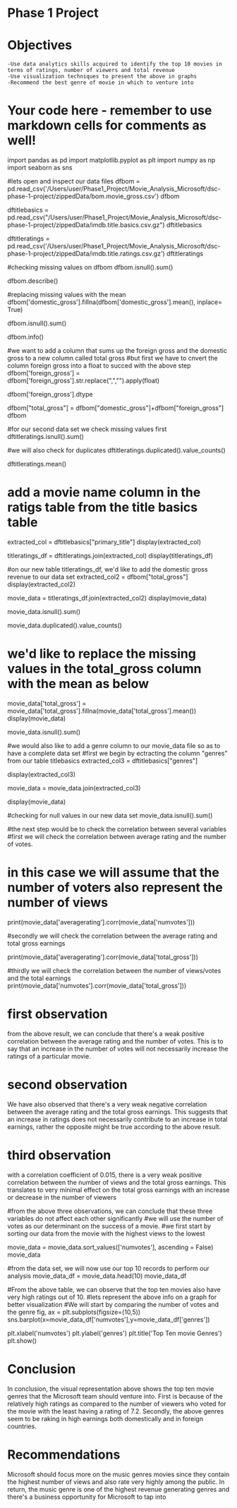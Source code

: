 # Phase 1 Project

# Objectives
    -Use data analytics skills acquired to identify the top 10 movies in terms of ratings, number of viewers and total revenue
    -Use visualization techniques to present the above in graphs
    -Recommend the best genre of movie in which to venture into

# Your code here - remember to use markdown cells for comments as well!
import pandas as pd
import matplotlib.pyplot as plt
import numpy as np
import seaborn as sns

#lets open and inspect our data files
dfbom = pd.read_csv('/Users/user/Phase1_Project/Movie_Analysis_Microsoft/dsc-phase-1-project/zippedData/bom.movie_gross.csv')
dfbom

dftitlebasics = pd.read_csv("/Users/user/Phase1_Project/Movie_Analysis_Microsoft/dsc-phase-1-project/zippedData/imdb.title.basics.csv.gz")
dftitlebasics

dftitleratings = pd.read_csv('/Users/user/Phase1_Project/Movie_Analysis_Microsoft/dsc-phase-1-project/zippedData/imdb.title.ratings.csv.gz')
dftitleratings

#checking missing values on dfbom
dfbom.isnull().sum()

dfbom.describe()

#replacing missing values with the mean
dfbom['domestic_gross'].fillna(dfbom['domestic_gross'].mean(), inplace= True)

dfbom.isnull().sum()

dfbom.info()

#we want to add a column that sums up the foreign gross and the domestic gross to a new column called total gross
#but first we have to cnvert the column foreign gross into a float to succed with the above step
dfbom['foreign_gross'] = dfbom['foreign_gross'].str.replace(",","").apply(float)

dfbom['foreign_gross'].dtype

dfbom["total_gross"] = dfbom["domestic_gross"]+dfbom["foreign_gross"]
dfbom

#for our second data set we check missing values first
dftitleratings.isnull().sum()

#we will also check for duplicates
dftitleratings.duplicated().value_counts()

dftitleratings.mean()

# add a movie name column in the ratigs table from the title basics table
extracted_col = dftitlebasics["primary_title"]
display(extracted_col)

titleratings_df = dftitleratings.join(extracted_col)
display(titleratings_df)

#on our new table titleratings_df, we'd like to add the domestic gross revenue to our data set
extracted_col2 = dfbom["total_gross"]
display(extracted_col2)

movie_data = titleratings_df.join(extracted_col2)
display(movie_data)

movie_data.isnull().sum()

movie_data.duplicated().value_counts()

# we'd like to replace the missing values in the total_gross column with the mean as below
movie_data['total_gross'] = movie_data['total_gross'].fillna(movie_data['total_gross'].mean())
display(movie_data)

movie_data.isnull().sum()

#we would also like to add a genre column to our movie_data file so as to have a complete data set
#first we begin by ectracting the column "genres" from our table titlebasics
extracted_col3 = dftitlebasics["genres"]

display(extracted_col3)

movie_data = movie_data.join(extracted_col3)

display(movie_data)

#checking for null values in our new data set
movie_data.isnull().sum()

#the next step would be to check the correlation between several variables
#first we will check the correlation between average rating and the number of votes.
# in this case we will assume that the number of voters also represent the number of views

print(movie_data['averagerating'].corr(movie_data['numvotes']))

#secondly we will check the correlation between the average rating and total gross earnings

print(movie_data['averagerating'].corr(movie_data['total_gross']))

#thirdly we will check the correlation between the number of views/votes and the total earnings
print(movie_data['numvotes'].corr(movie_data['total_gross']))


# first observation
from the above result, we can conclude that there's a weak positive correlation between 
the average rating and the number of votes. This is to say that an increase in the number of votes will not necessarily
increase the ratings of a particular movie.

# second observation
We have also observed that there's a very weak negative correlation 
between the average rating and the total gross earnings. This suggests that an increase in ratings
does not necessarily contribute to an increase in total earnings, rather the opposite might be true according
to the above result.

# third observation
with a correlation coefficient of 0.015, there is a very weak positive correlation between
the number of views and the total gross earnings. This translates to very minimal effect on the total gross earnings
with an increase or decrease in the number of viewers

#from the above three observations, we can conclude that these three variables do not affect each other significantly
#we will use the number of votes as our determinant on the success of a movie.
#we first start by sorting our data from the movie with the highest views to the lowest

movie_data = movie_data.sort_values(['numvotes'], ascending = False)
movie_data

#from the data set, we will now use our top 10 records to perform our analysis
movie_data_df = movie_data.head(10)
movie_data_df

#From the above table, we can observe that the top ten movies also have very high ratings out of 10.
#lets represent the above info on a graph for better visualization
#We will start by comparing the number of votes and the genre
fig, ax = plt.subplots(figsize=(10,5))
sns.barplot(x=movie_data_df['numvotes'],y=movie_data_df['genres'])

plt.xlabel('numvotes') 
plt.ylabel('genres') 
plt.title('Top Ten movie Genres')
plt.show()

# Conclusion
In conclusion, the visual representation above shows the top ten movie genres that the Microsoft team should venture into.
First is because of the relatively high ratings as compared to the number of viewers who voted for the movie with the least having a rating of 7.2.
Secondly, the above genres seem to be raking in high earnings both domestically and in foreign countries.

# Recommendations
Microsoft should focus more on the music genres movies since they contain the highest number of views and also rate very highly among the public.
In return, the music genre is one of the highest revenue generating genres and there's a business opportunity for Microsoft to tap into 
